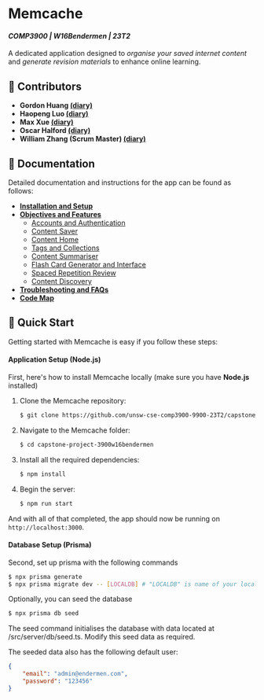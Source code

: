 # Memcache 
#### *COMP3900 | W16Bendermen | 23T2*

A dedicated application designed to *organise your saved internet content* and *generate revision materials* to enhance online learning.

## :busts_in_silhouette: Contributors

- **Gordon Huang [(diary)](./diaries/z5359836.md)**
- **Haopeng Luo [(diary)](./diaries/z5339246.md)**
- **Max Xue [(diary)](./diaries/z5267325.md)**
- **Oscar Halford [(diary)](./diaries/z5157090.md)**
- **William Zhang (Scrum Master) [(diary)](./diaries/z5367957.md)**

## :book: Documentation

Detailed documentation and instructions for the app can be found as follows:

- [**Installation and Setup**](./docs/hello)
- [**Objectives and Features**](./docs/hello)
  - [Accounts and Authentication](./docs/hello)
  - [Content Saver](./docs/hello)
  - [Content Home](./docs/hello)
  - [Tags and Collections](./docs/hello)
  - [Content Summariser](./docs/hello)
  - [Flash Card Generator and Interface](./docs/hello)
  - [Spaced Repetition Review](./docs/hello)
  - [Content Discovery](./docs/hello)
- [**Troubleshooting and FAQs**](./docs/hello)
- [**Code Map**](./docs/hello)

## :rocket: Quick Start

Getting started with Memcache is easy if you follow these steps:

#### Application Setup (Node.js)

First, here's how to install Memcache locally (make sure you have **Node.js** installed)

1. Clone the Memcache repository:

    ```bash
    $ git clone https://github.com/unsw-cse-comp3900-9900-23T2/capstone-project-3900w16bendermen.git
    ```

2. Navigate to the Memcache folder:

    ```bash
    $ cd capstone-project-3900w16bendermen
    ```

3. Install all the required dependencies:

    ```bash
    $ npm install
    ```

4. Begin the server:

    ```bash
    $ npm run start
    ```

And with all of that completed, the app should now be running on `http://localhost:3000`. 

#### Database Setup (Prisma)

Second, set up prisma with the following commands

```bash
$ npx prisma generate
$ npx prisma migrate dev -- [LOCALDB] # "LOCALDB" is name of your local postgresql database
```

Optionally, you can seed the database

```bash
$ npx prisma db seed
```

The seed command initialises the database with data located at /src/server/db/seed.ts. Modify this seed data as required. 

The seeded data also has the following default user:

```json
{
    "email": "admin@endermen.com",
    "password": "123456" 
}
```

